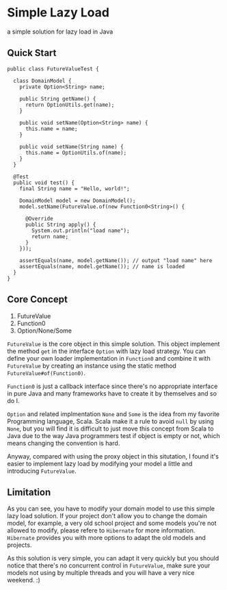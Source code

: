 # Simple Lazy Load #

a simple solution for lazy load in Java

## Quick Start ##

 
    public class FutureValueTest {

      class DomainModel {
        private Option<String> name;

        public String getName() {
          return OptionUtils.get(name);
        }

        public void setName(Option<String> name) {
          this.name = name;
        }

        public void setName(String name) {
          this.name = OptionUtils.of(name);
        }
      }

      @Test
      public void test() {
        final String name = "Hello, world!";

        DomainModel model = new DomainModel();
        model.setName(FutureValue.of(new Function0<String>() {

          @Override
          public String apply() {
            System.out.println("load name");
            return name;
          }
        }));

        assertEquals(name, model.getName()); // output "load name" here
        assertEquals(name, model.getName()); // name is loaded
      }
    }

## Core Concept ##

1. FutureValue
2. Function0
3. Option/None/Some

`FutureValue` is the core object in this simple solution. This object implement the method `get` in the interface `Option` with lazy load strategy. You can define your own loader implementation in `Function0` and combine it with `FutureValue` by creating an instance using the static method `FutureValue#of(Function0)`.

`Function0` is just a callback interface since there's no appropriate interface in pure Java and many frameworks have to create it by themselves and so do I.

`Option` and related implmentation `None` and `Some` is the idea from my favorite Programming language, Scala. Scala make it a rule to avoid `null` by using `None`, but you will find it is difficult to just move this concept from Scala to Java due to the way Java programmers test if object is empty or not, which means changing the convention is hard.

Anyway, compared with using the proxy object in this situtation, I found it's easier to implement lazy load by   modifying your model a little and introducing `FutureValue`.

## Limitation ##

As you can see, you have to modify your domain model to use this simple lazy load solution. If your project don't allow you to change the domain model, for example, a very old school project and some models you're not allowed to modify, please refere to `Hibernate` for more information. `Hibernate` provides you with more options to adapt the old models and projects.

As this solution is very simple, you can adapt it very quickly but you should notice that there's no concurrent control in `FutureValue`, make sure your models not using by multiple threads and you will have a very nice weekend. :)